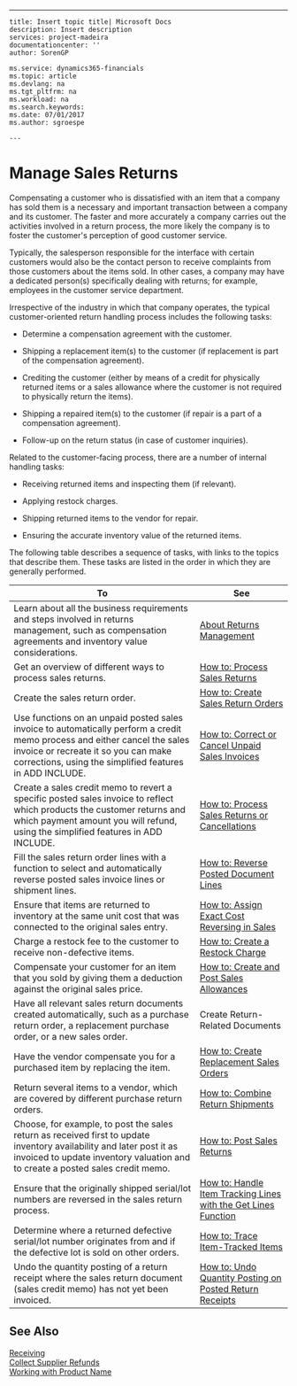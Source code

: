 ---
    title: Insert topic title| Microsoft Docs
    description: Insert description
    services: project-madeira
    documentationcenter: ''
    author: SorenGP

    ms.service: dynamics365-financials
    ms.topic: article
    ms.devlang: na
    ms.tgt_pltfrm: na
    ms.workload: na
    ms.search.keywords:
    ms.date: 07/01/2017
    ms.author: sgroespe

    ---
# Manage Sales Returns
Compensating a customer who is dissatisfied with an item that a company has sold them is a necessary and important transaction between a company and its customer. The faster and more accurately a company carries out the activities involved in a return process, the more likely the company is to foster the customer's perception of good customer service.  
  
 Typically, the salesperson responsible for the interface with certain customers would also be the contact person to receive complaints from those customers about the items sold. In other cases, a company may have a dedicated person\(s\) specifically dealing with returns; for example, employees in the customer service department.  
  
 Irrespective of the industry in which that company operates, the typical customer-oriented return handling process includes the following tasks:  
  
-   Determine a compensation agreement with the customer.  
  
-   Shipping a replacement item\(s\) to the customer \(if replacement is part of the compensation agreement\).  
  
-   Crediting the customer \(either by means of a credit for physically returned items or a sales allowance where the customer is not required to physically return the items\).  
  
-   Shipping a repaired item\(s\) to the customer \(if repair is a part of a compensation agreement\).  
  
-   Follow-up on the return status \(in case of customer inquiries\).  
  
 Related to the customer-facing process, there are a number of internal handling tasks:  
  
-   Receiving returned items and inspecting them \(if relevant\).  
  
-   Applying restock charges.  
  
-   Shipping returned items to the vendor for repair.  
  
-   Ensuring the accurate inventory value of the returned items.  
  
 The following table describes a sequence of tasks, with links to the topics that describe them. These tasks are listed in the order in which they are generally performed.  
  
|**To**|**See**|  
|------------|-------------|  
|Learn about all the business requirements and steps involved in returns management, such as compensation agreements and inventory value considerations.|[About Returns Management](../Purchasing/about-returns-management.md)|  
|Get an overview of different ways to process sales returns.|[How to: Process Sales Returns](../Sales/how-to-process-sales-returns.md)|  
|Create the sales return order.|[How to: Create Sales Return Orders](../Sales/how-to-create-sales-return-orders.md)|  
|Use functions on an unpaid posted sales invoice to automatically perform a credit memo process and either cancel the sales invoice or recreate it so you can make corrections, using the simplified features in ADD INCLUDE<!--[!INCLUDE[navnow](../ApplicationDesign/includes/navnow_md.md)]-->.|[How to: Correct or Cancel Unpaid Sales Invoices](../Sales/how-to-correct-or-cancel-unpaid-sales-invoices.md)|  
|Create a sales credit memo to revert a specific posted sales invoice to reflect which products the customer returns and which payment amount you will refund, using the simplified features in ADD INCLUDE<!--[!INCLUDE[navnow](../ApplicationDesign/includes/navnow_md.md)]-->.|[How to: Process Sales Returns or Cancellations](../Sales/how-to-process-sales-returns-or-cancellations.md)|  
|Fill the sales return order lines with a function to select and automatically reverse posted sales invoice lines or shipment lines.|[How to: Reverse Posted Document Lines](../Finance/how-to-reverse-posted-document-lines.md)|  
|Ensure that items are returned to inventory at the same unit cost that was connected to the original sales entry.|[How to: Assign Exact Cost Reversing in Sales](../Finance/how-to-assign-exact-cost-reversing-in-sales.md)|  
|Charge a restock fee to the customer to receive non-defective items.|[How to: Create a Restock Charge](../Sales/how-to-create-a-restock-charge.md)|  
|Compensate your customer for an item that you sold by giving them a deduction against the original sales price.|[How to: Create and Post Sales Allowances](../Sales/how-to-create-and-post-sales-allowances.md)|  
|Have all relevant sales return documents created automatically, such as a purchase return order, a replacement purchase order, or a new sales order.|Create Return-Related Documents|  
|Have the vendor compensate you for a purchased item by replacing the item.|[How to: Create Replacement Sales Orders](../Sales/how-to-create-replacement-sales-orders.md)|  
|Return several items to a vendor, which are covered by different purchase return orders.|[How to: Combine Return Shipments](../Purchasing/how-to-combine-return-shipments.md)|  
|Choose, for example, to post the sales return as received first to update inventory availability and later post it as invoiced to update inventory valuation and to create a posted sales credit memo.|[How to: Post Sales Returns](../Sales/how-to-post-sales-returns.md)|  
|Ensure that the originally shipped serial\/lot numbers are reversed in the sales return process.|[How to: Handle Item Tracking Lines with the Get Lines Function](../DesignAndEngineering/how-to-handle-item-tracking-lines-with-the-get-lines-function.md)|  
|Determine where a returned defective serial\/lot number originates from and if the defective lot is sold on other orders.|[How to: Trace Item-Tracked Items](../Receiving/how-to-trace-item-tracked-items.md)|  
|Undo the quantity posting of a return receipt where the sales return document \(sales credit memo\) has not yet been invoiced.|[How to: Undo Quantity Posting on Posted Return Receipts](../Sales/how-to-undo-quantity-posting-on-posted-return-receipts.md)|  
  
## See Also  
 [Receiving](../Receiving/receiving.md)   
 [Collect Supplier Refunds](../Finance/collect-supplier-refunds.md)   
 [Working with Product Name](../WorkingWithDynamics/working-with-$-p_1-product-name-$-.md)